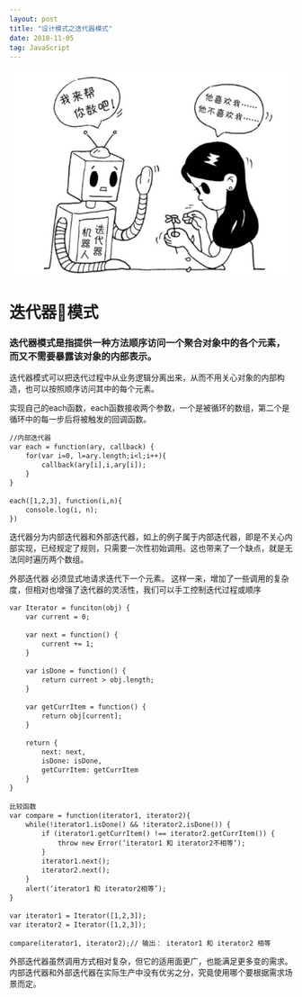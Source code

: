 ```yaml
---
layout: post
title: "设计模式之迭代器模式"
date: 2018-11-05
tag: JavaScript
---
```


![](/images/posts/patterns/iterator.png)

迭代器模式
================

### 迭代器模式是指提供一种方法顺序访问一个聚合对象中的各个元素，而又不需要暴露该对象的内部表示。

迭代器模式可以把迭代过程中从业务逻辑分离出来，从而不用关心对象的内部构造，也可以按照顺序访问其中的每个元素。

实现自己的each函数，each函数接收两个参数，一个是被循环的数组，第二个是循环中的每一步后将被触发的回调函数。

```
//内部迭代器
var each = function(ary, callback) {
    for(var i=0, l=ary.length;i<l;i++){
        callback(ary[i],i,ary[i]);
    }
}

each([1,2,3], function(i,n){
    console.log(i, n);
})
```

迭代器分为内部迭代器和外部迭代器，如上的例子属于内部迭代器，即是不关心内部实现，已经规定了规则，只需要一次性初始调用。这也带来了一个缺点，就是无法同时遍历两个数组。


外部迭代器 必须显式地请求迭代下一个元素。
这样一来，增加了一些调用的复杂度，但相对也增强了迭代器的灵活性，我们可以手工控制迭代过程或顺序

```
var Iterator = funciton(obj) {
    var current = 0;

    var next = function() {
        current += 1;
    }

    var isDone = function() {
        return current > obj.length;
    }

    var getCurrItem = function() {
        return obj[current];
    }

    return {
        next: next,
        isDone: isDone,
        getCurrItem: getCurrItem
    }
}

比较函数
var compare = function(iterator1, iterator2){
    while(!iterator1.isDone() && !iterator2.isDone()) {
        if (iterator1.getCurrItem() !== iterator2.getCurrItem()) {
            throw new Error(‘iterator1 和 iterator2不相等’);
        }
        iterator1.next();
        iterator2.next();
    }
    alert(‘iterator1 和 iterator2相等’);
}

var iterator1 = Iterator([1,2,3]);
var iterator2 = Iterator([1,2,3]);

compare(iterator1, iterator2);// 输出： iterator1 和 iterator2 相等
```

外部迭代器虽然调用方式相对复杂，但它的适用面更广，也能满足更多变的需求。
内部迭代器和外部迭代器在实际生产中没有优劣之分，究竟使用哪个要根据需求场景而定。